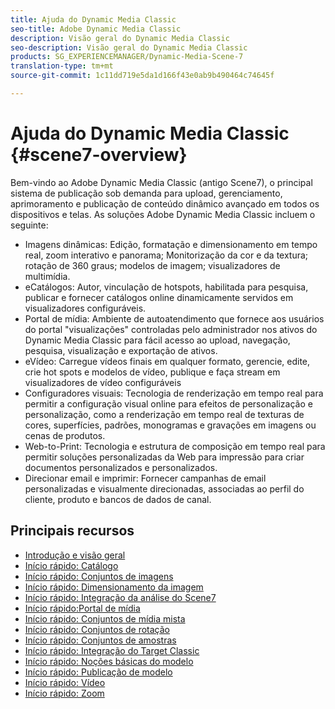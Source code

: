 ```yaml
---
title: Ajuda do Dynamic Media Classic
seo-title: Adobe Dynamic Media Classic
description: Visão geral do Dynamic Media Classic
seo-description: Visão geral do Dynamic Media Classic
products: SG_EXPERIENCEMANAGER/Dynamic-Media-Scene-7
translation-type: tm+mt
source-git-commit: 1c11dd719e5da1d166f43e0ab9b490464c74645f

---
```



# Ajuda do Dynamic Media Classic {#scene7-overview}

Bem-vindo ao Adobe Dynamic Media Classic (antigo Scene7), o principal sistema de publicação sob demanda para upload, gerenciamento, aprimoramento e publicação de conteúdo dinâmico avançado em todos os dispositivos e telas. As soluções Adobe Dynamic Media Classic incluem o seguinte:

* Imagens dinâmicas: Edição, formatação e dimensionamento em tempo real, zoom interativo e panorama; Monitorização da cor e da textura; rotação de 360 graus; modelos de imagem; visualizadores de multimídia.
* eCatálogos: Autor, vinculação de hotspots, habilitada para pesquisa, publicar e fornecer catálogos online dinamicamente servidos em visualizadores configuráveis.
* Portal de mídia: Ambiente de autoatendimento que fornece aos usuários do portal "visualizações" controladas pelo administrador nos ativos do Dynamic Media Classic para fácil acesso ao upload, navegação, pesquisa, visualização e exportação de ativos.
* eVídeo: Carregue vídeos finais em qualquer formato, gerencie, edite, crie hot spots e modelos de vídeo, publique e faça stream em visualizadores de vídeo configuráveis
* Configuradores visuais: Tecnologia de renderização em tempo real para permitir a configuração visual online para efeitos de personalização e personalização, como a renderização em tempo real de texturas de cores, superfícies, padrões, monogramas e gravações em imagens ou cenas de produtos.
* Web-to-Print: Tecnologia e estrutura de composição em tempo real para permitir soluções personalizadas da Web para impressão para criar documentos personalizados e personalizados.
* Direcionar email e imprimir: Fornecer campanhas de email personalizadas e visualmente direcionadas, associadas ao perfil do cliente, produto e bancos de dados de canal.

## Principais recursos

* [Introdução e visão geral](/help/scene7-platform-overview.md)
* [Início rápido: Catálogo](/help/quick-start-ecatalog.md)
* [Início rápido: Conjuntos de imagens](/help/quick-start-image-sets.md)
* [Início rápido: Dimensionamento da imagem](/help/quick-start-image-sizing.md)
* [Início rápido: Integração da análise do Scene7](/help/quick-start-integrating-scene7-analytics.md)
* [Início rápido:Portal de mídia](/help/quick-start-media-portal-administration.md)
* [Início rápido: Conjuntos de mídia mista](/help/quick-start-mixed-media-sets.md)
* [Início rápido: Conjuntos de rotação](/help/quick-start-spin-sets.md)
* [Início rápido: Conjuntos de amostras](/help/quick-start-swatch-sets.md)
* [Início rápido: Integração do Target Classic](/help/quick-start-target-classic-integration.md)
* [Início rápido: Noções básicas do modelo](/help/quick-start-template-basics.md)
* [Início rápido: Publicação de modelo](/help/quick-start-template-publishing.md)
* [Início rápido: Vídeo](/help/quick-start-video.md)
* [Início rápido: Zoom](/help/quick-start-zoom.md)

